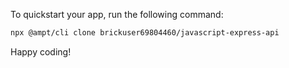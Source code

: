 To quickstart your app, run the following command: 

```bash
npx @ampt/cli clone brickuser69804460/javascript-express-api
```

Happy coding!